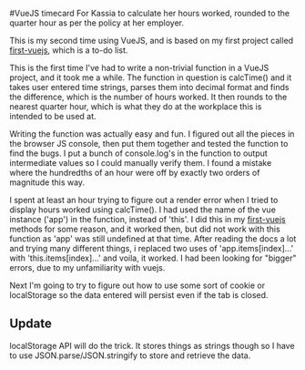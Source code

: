 #VueJS timecard
For Kassia to calculate her hours worked, rounded to the quarter hour as per the policy at her employer.

This is my second time using VueJS, and is based on my first project called [first-vuejs](https://github.com/jeremy21212121/first-vuejs), which is a to-do list.

This is the first time I've had to write a non-trivial function in a VueJS project, and it took me a while. The function in question is calcTime() and it takes user entered time strings, parses them into decimal format and finds the difference, which is the number of hours worked. It then rounds to the nearest quarter hour, which is what they do at the workplace this is intended to be used at.

Writing the function was actually easy and fun. I figured out all the pieces in the browser JS console, then put them together and tested the function to find the bugs. I put a bunch of console.log's in the function to output intermediate values so I could manually verify them. I found a mistake where the hundredths of an hour were off by exactly two orders of magnitude this way.

I spent at least an hour trying to figure out a render error when I tried to display hours worked using calcTime(). I had used the name of the vue instance ('app') in the function, instead of 'this'. I did this in my [first-vuejs](https://github.com/jeremy21212121/first-vuejs) methods for some reason, and it worked then, but did not work with this function as 'app' was still undefined at that time. After reading the docs a lot and trying many different things, i replaced two uses of 'app.items[index]...' with 'this.items[index]...' and voila, it worked. I had been looking for "bigger" errors, due to my unfamiliarity with vuejs.

Next I'm going to try to figure out how to use some sort of cookie or localStorage so the data entered will persist even if the tab is closed.

## Update
localStorage API will do the trick. It stores things as strings though so I have to use JSON.parse/JSON.stringify to store and retrieve the data.
